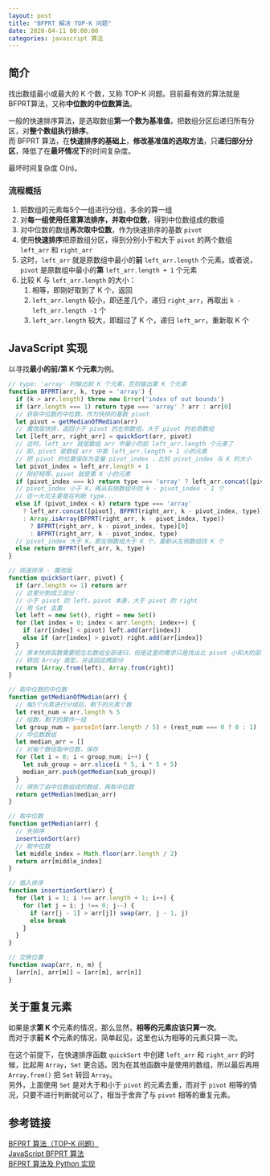 ```yaml
---
layout: post
title: "BFPRT 解决 TOP-K 问题"
date: 2020-04-11 00:00:00
categories: javascript 算法
---
```

## 简介

找出数组最小或最大的 K 个数，又称 TOP-K 问题。目前最有效的算法就是 BFPRT算法，又称**中位数的中位数算法**。

一般的快速排序算法，是选取数组**第一个数为基准值**，把数组分区后递归所有分区，对**整个数组执行排序**。   
而 BFPRT 算法，在**快速排序的基础上**，**修改基准值的选取方法**，只**递归部分分区**，降低了在**最坏情况下**的时间复杂度。

最坏时间复杂度 O(n)。

### 流程概括

1. 把数组的元素每5个一组进行分组，多余的算一组
2. 对**每一组使用任意算法排序，并取中位数**，得到中位数组成的数组
3. 对中位数的数组**再次取中位数**，作为快速排序的基数 `pivot`
4. 使用**快速排序**把原数组分区，得到分别小于和大于 `pivot` 的两个数组 `left_arr` 和 `right_arr`
5. 这时，`left_arr` 就是原数组中最小的**前** `left_arr.length` 个元素。或者说，`pivot` 是原数组中最小的**第** `left_arr.length + 1` 个元素
6. 比较 K 与 `left_arr.length` 的大小：
   1. 相等，即刚好取到了 K 个，返回
   2. `left_arr.length` 较小，即还差几个，递归 `right_arr`，再取出 `k - left_arr.length -1` 个
   3. `left_arr.length` 较大，即超过了 K 个，递归 `left_arr`，重新取 K 个

## JavaScript 实现

以寻找**最小的前/第 K 个元素**为例。

```js
// type: 'array' 时输出前 K 个元素，否则输出第 K 个元素
function BFPRT(arr, k, type = 'array') {
  if (k > arr.length) throw new Error('index of out bounds')
  if (arr.length === 1) return type === 'array' ? arr : arr[0]
  // 获取中位数的中位数，作为快排的基数 pivot
  let pivot = getMedianOfMedian(arr)
  // 魔改版快排，返回小于 pivot 的左侧数组，大于 pivot 的右侧数组
  let [left_arr, right_arr] = quickSort(arr, pivot)
  // 这时，left_arr 就是数组 arr 中最小的前 left_arr.length 个元素了
  // 即，pivot 是数组 arr 中第 left_arr.length + 1 小的元素
  // 把 pivot 的位置保存为变量 pivot_index ，比较 pivot_index 与 K 的大小
  let pivot_index = left_arr.length + 1
  // 刚好相等，pivot 就是第 K 小的元素
  if (pivot_index === k) return type === 'array' ? left_arr.concat([pivot]) : pivot
  // pivot_index 小于 K，再从右侧数组中找 k - pivot_index - 1 个
  // 这一大坨主要是在判断 type...
  else if (pivot_index < k) return type === 'array'
    ? left_arr.concat([pivot], BFPRT(right_arr, k - pivot_index, type))
    : Array.isArray(BFPRT(right_arr, k - pivot_index, type))
      ? BFPRT(right_arr, k - pivot_index, type)[0]
      : BFPRT(right_arr, k - pivot_index, type)
  // pivot_index 大于 K，即左侧数组大于 K 个，重新从左侧数组找 K 个
  else return BFPRT(left_arr, k, type)
}

// 快速排序 - 魔改版
function quickSort(arr, pivot) {
  if (arr.length <= 1) return arr
  // 这里分割成三部分：
  // 小于 pivot 的 left，pivot 本身，大于 pivot 的 right
  // 用 Set 去重
  let left = new Set(), right = new Set()
  for (let index = 0; index < arr.length; index++) {
    if (arr[index] < pivot) left.add(arr[index])
    else if (arr[index] > pivot) right.add(arr[index])
  }
  // 原本快排函数需要把左右数组全部递归，但是这里的需求只是找出比 pivot 小和大的部分
  // 转回 Array 类型，并返回这两部分
  return [Array.from(left), Array.from(right)]
}

// 取中位数的中位数
function getMedianOfMedian(arr) {
  // 每5个元素进行分组后，剩下的元素个数
  let rest_num = arr.length % 5
  // 组数，剩下的算作一组
  let group_num = parseInt(arr.length / 5) + (rest_num === 0 ? 0 : 1)
  // 中位数数组
  let median_arr = []
  // 对每个数组取中位数，保存
  for (let i = 0; i < group_num; i++) {
    let sub_group = arr.slice(i * 5, i * 5 + 5)
    median_arr.push(getMedian(sub_group))
  }
  // 得到了由中位数组成的数组，再取中位数
  return getMedian(median_arr)
}

// 取中位数
function getMedian(arr) {
  // 先排序
  insertionSort(arr)
  // 取中位数
  let middle_index = Math.floor(arr.length / 2)
  return arr[middle_index]
}

// 插入排序
function insertionSort(arr) {
  for (let i = 1; i !== arr.length + 1; i++) {
    for (let j = i; j !== 0; j--) {
      if (arr[j - 1] > arr[j]) swap(arr, j - 1, j)
      else break
    }
  }
}

// 交换位置
function swap(arr, n, m) {
  [arr[n], arr[m]] = [arr[m], arr[n]]
}
```

## 关于重复元素

如果是求**第 K 个**元素的情况，那么显然，**相等的元素应该只算一次**。  
而对于求**前 K 个**元素的情况，简单起见，这里也认为相等的元素只算一次。

在这个前提下，在快速排序函数 `quickSort` 中创建 `left_arr` 和 `right_arr` 的时候，比起用 `Array`，`Set` 更合适。因为在其他函数中是使用的数组，所以最后再用 `Array.from()` 把 `Set` 转回 `Array`。  
另外，上面使用 `Set` 是对大于和小于 `pivot` 的元素去重，而对于 `pivot` 相等的情况，只要不进行判断就可以了，相当于舍弃了与 `pivot` 相等的重复元素。

## 参考链接

[BFPRT 算法（TOP-K 问题）](https://segmentfault.com/a/1190000008322873)  
[JavaScript BFPRT 算法](https://www.jianshu.com/p/772a7e82c13a)  
[BFPRT 算法及 Python 实现](https://www.twblogs.net/a/5b80e2bb2b71772165a9f08e/zh-cn)
